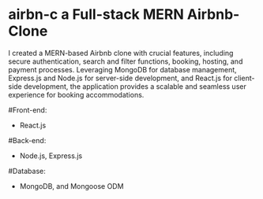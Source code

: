 # airbn-c a Full-stack MERN Airbnb-Clone


I created a MERN-based Airbnb clone with crucial features, including secure authentication, search and filter functions, booking, hosting, and payment processes. Leveraging MongoDB for database management, Express.js and Node.js for server-side development, and React.js for client-side development, the application provides a scalable and seamless user experience for booking accommodations.

#Front-end:
- React.js

#Back-end:
- Node.js, Express.js

#Database:
- MongoDB, and Mongoose ODM
